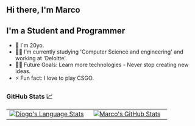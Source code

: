 ## Hi there, I'm Marco


## I'm a Student and Programmer  

- 👨‍ I´m 20yo.
- 👨‍💻 I’m currently studying 'Computer Science and engineering' and working at 'Deloitte'.
- 💪🏼 Future Goals: Learn more technologies - Never stop creating new ideas.
- ⚡ Fun fact: I love to play CSGO.

### GitHub Stats 📈
<div align="center">
  <table width="100%" style="border: none;">
    <tbody>
      <tr>
        <td width="50%" style="border: none;">
        <div align="center" width="100%">
          <a href="https://github.com/diogod1">
            <img src="https://github-readme-stats.vercel.app/api/top-langs/?username=marcosimao12&hide=ruby&layout=compact&hide_border=true&langs_count=6&theme=nord" alt="Diogo's Language Stats" vertical-align="middle"/>
          </a>
        </div>
        </td>
        <td width="50%" style="border: none;">
        <div align="center" width="100%">
          <a href="https://github.com/diogod1">
            <img src="https://github-readme-stats.vercel.app/api?username=marcosimao12&show_icons=true&hide=stars&hide_border=true&theme=nord" alt="Marco's GitHub Stats" vertical-align="middle"/>
          </a>
        </div>
        </td>
      </tr>
    </tbody>
  <table>
<div>
